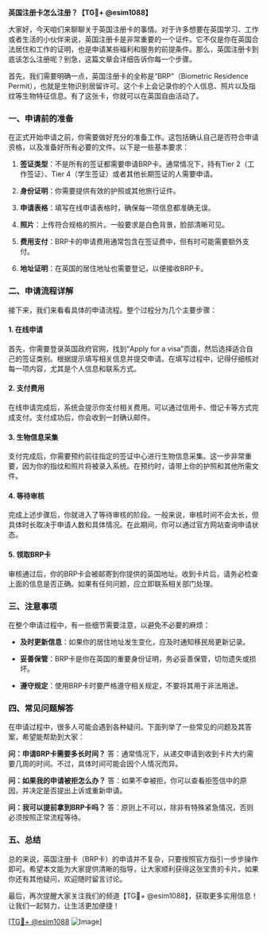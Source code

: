 **英国注册卡怎么注册？【TG💪+ @esim1088】**

大家好，今天咱们来聊聊关于英国注册卡的事情。对于许多想要在英国学习、工作或者生活的小伙伴来说，英国注册卡是非常重要的一个证件。它不仅是你在英国合法居住和工作的证明，也是申请某些福利和服务的前提条件。那么，英国注册卡到底该怎么注册呢？别急，这篇文章会详细告诉你每一个步骤。

首先，我们需要明确一点，英国注册卡的全称是“BRP”（Biometric Residence Permit），也就是生物识别居留许可。这个卡上会记录你的个人信息、照片以及指纹等生物特征信息。有了这张卡，你就可以在英国自由活动了。

### 一、申请前的准备

在正式开始申请之前，你需要做好充分的准备工作。这包括确认自己是否符合申请资格，以及准备好所有必要的文件。以下是一些基本要求：

1. **签证类型**：不是所有的签证都需要申请BRP卡。通常情况下，持有Tier 2（工作签证）、Tier 4（学生签证）或者其他长期签证的人需要申请。
   
2. **身份证明**：你需要提供有效的护照或其他旅行证件。

3. **申请表格**：填写在线申请表格时，确保每一项信息都准确无误。

4. **照片**：上传符合规格的照片。一般要求是白色背景，脸部清晰可见。

5. **费用支付**：BRP卡的申请费用通常包含在签证费中，但有时可能需要额外支付。

6. **地址证明**：在英国的居住地址也需要登记，以便接收BRP卡。

### 二、申请流程详解

接下来，我们来看看具体的申请流程。整个过程分为几个主要步骤：

#### 1. 在线申请

首先，你需要登录英国政府官网，找到“Apply for a visa”页面，然后选择适合自己的签证类别。根据提示填写相关信息并提交申请。在填写过程中，记得仔细核对每一项内容，尤其是个人信息和联系方式。

#### 2. 支付费用

在线申请完成后，系统会提示你支付相关费用。可以通过信用卡、借记卡等方式完成支付。支付成功后，你会收到一封确认邮件。

#### 3. 生物信息采集

支付完成后，你需要预约前往指定的签证中心进行生物信息采集。这一步非常重要，因为你的指纹和照片将被录入系统。在预约时，请带上你的护照和其他所需文件。

#### 4. 等待审核

完成上述步骤后，你就进入了等待审核的阶段。一般来说，审核时间不会太长，但具体时长取决于申请人数和具体情况。在此期间，你可以通过官方网站查询申请状态。

#### 5. 领取BRP卡

审核通过后，你的BRP卡会被邮寄到你提供的英国地址。收到卡片后，请务必检查上面的信息是否正确。如果有任何问题，应立即联系相关部门处理。

### 三、注意事项

在整个申请过程中，有一些细节需要注意，以避免不必要的麻烦：

- **及时更新信息**：如果你的居住地址发生变化，应及时通知移民局更新记录。
  
- **妥善保管**：BRP卡是你在英国的重要身份证明，务必妥善保管，切勿遗失或损坏。

- **遵守规定**：使用BRP卡时要严格遵守相关规定，不要将其用于非法用途。

### 四、常见问题解答

在申请过程中，很多人可能会遇到各种疑问。下面列举了一些常见的问题及其答案，希望能帮助到大家：

**问：申请BRP卡需要多长时间？**
答：通常情况下，从递交申请到收到卡片大约需要几周的时间。不过，具体时间可能会因个人情况而异。

**问：如果我的申请被拒怎么办？**
答：如果不幸被拒，你可以查看拒签信中的原因，并决定是否提出上诉或重新申请。

**问：我可以提前拿到BRP卡吗？**
答：原则上不可以，除非有特殊紧急情况，否则必须按照正常流程等待。

### 五、总结

总的来说，英国注册卡（BRP卡）的申请并不复杂，只要按照官方指引一步步操作即可。希望本文能为大家提供清晰的指导，让大家顺利获得这张宝贵的卡片。如果你还有其他疑问，欢迎随时留言讨论。

最后，再次提醒大家关注我们的频道【TG💪+ @esim1088】，获取更多实用信息！让我们一起努力，让生活更加便捷！

[[TG💪+ @esim1088](https://t.me/s/esim1088) ![Image](https://i.postimg.cc/4NQfJmqS/Snipaste-2025-05-13-00-14-12.png)]
